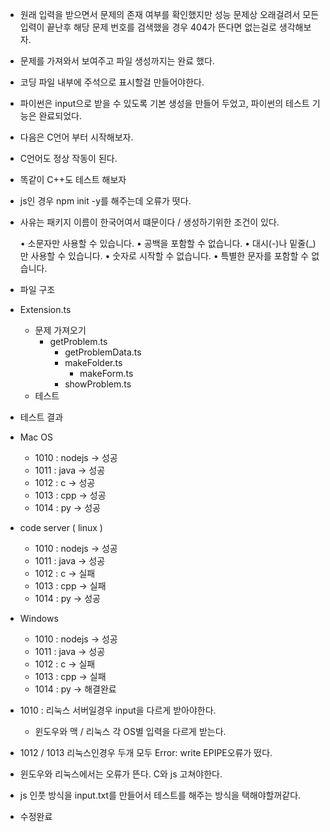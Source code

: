 - 원래 입력을 받으면서 문제의 존재 여부를 확인했지만 성능 문제상 오래걸려서 모든 입력이 끝난후 해당 문제 번호를 검색했을 경우 404가 뜬다면 없는걸로 생각해보자.

- 문제를 가져와서 보여주고 파일 생성까지는 완료 했다.
- 코딩 파일 내부에 주석으로 표시할걸 만들어야한다.

- 파이썬은 input으로 받을 수 있도록 기본 생성을 만들어 두었고, 파이썬의 테스트 기능은 완료되었다.
- 다음은 C언어 부터 시작해보자.

- C언어도 정상 작동이 된다.
- 똑같이 C++도 테스트 해보자

- js인 경우 npm init -y를 해주는데 오류가 떳다.
- 사유는 패키지 이름이 한국어여서 떄문이다 / 생성하기위한 조건이 있다.

  • 소문자만 사용할 수 있습니다.
  • 공백을 포함할 수 없습니다.
  • 대시(-)나 밑줄(\_)만 사용할 수 있습니다.
  • 숫자로 시작할 수 없습니다.
  • 특별한 문자를 포함할 수 없습니다.

- 파일 구조
- Extension.ts

  - 문제 가져오기
    - getProblem.ts
      - getProblemData.ts
      - makeFolder.ts
        - makeForm.ts
      - showProblem.ts
  - 테스트

- 테스트 결과

- Mac OS

  - 1010 : nodejs -> 성공
  - 1011 : java -> 성공
  - 1012 : c -> 성공
  - 1013 : cpp -> 성공
  - 1014 : py -> 성공

- code server ( linux )

  - 1010 : nodejs -> 성공
  - 1011 : java -> 성공
  - 1012 : c -> 실패
  - 1013 : cpp -> 실패
  - 1014 : py -> 성공

- Windows

  - 1010 : nodejs -> 성공
  - 1011 : java -> 성공
  - 1012 : c -> 실패
  - 1013 : cpp -> 실패
  - 1014 : py -> 해결완료

- 1010 : 리눅스 서버일경우 input을 다르게 받아야한다.
  - 윈도우와 맥 / 리눅스 각 OS별 입력을 다르게 받는다.
- 1012 / 1013 리눅스인경우 두개 모두 Error: write EPIPE오류가 떴다.

- 윈도우와 리눅스에서는 오류가 뜬다. C와 js 고쳐야한다.

- js 인풋 방식을 input.txt를 만들어서 테스트를 해주는 방식을 택해야할꺼같다.

- 수정완료
